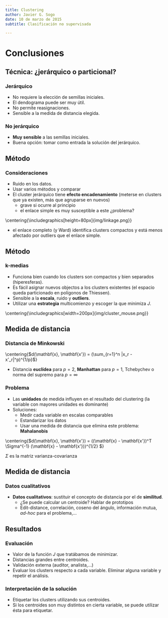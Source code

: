 ```yaml
---
title: Clustering
author: Javier G. Sogo
date: 10 de marzo de 2015
subtitle: Clasificación no supervisada

---
```


# Conclusiones

## Técnica: ¿jerárquico o particional?

### Jerárquico
 * No requiere la elección de semillas iniciales.
 * El dendograma puede ser muy útil.
 * No permite reasignaciones.
 * Sensible a la medida de distancia elegida.

### No jerárquico
 * **Muy sensible** a las semillas iniciales.
 * Buena opción: tomar como entrada la solución del jerárquico.


## Método

### Consideraciones
 * Ruido en los datos.
 * Usar varios métodos y comparar
 * El cluster jerárquico tiene **efecto encadenamiento** (meterse en clusters que ya existen, más que agruparse en nuevos)
    * grave si ocurre al principio
    * el enlace simple es muy susceptible a este ¿problema?

\centering{\includegraphics[height=80px]{img/linkage.png}}

 * el enlace completo (y Ward) identifica clusters compactos y está menos afectado por outliers que el enlace simple.


## Método

### k-medias
 * Funciona bien cuando los clusters son compactos y bien separados (hiperesferas).
 * Es fácil asignar nuevos objectos a los clusters existentes (el espacio queda particionado en polígonos de Thiessen).
 * Sensible a la **escala**, ruido y **outliers**.
 * Utilizar una **estrategia** multicomienzo y escoger la que minimiza $J$.

\centering{\includegraphics[width=200px]{img/cluster_mouse.png}}

## Medida de distancia

### Distancia de Minkowski

\centering{$d(\mathbf{x}, \mathbf{x'}) = (\sum_{r=1}^n |x_r - x'_r|^p)^{1/p}$}

 * Distancia **euclídea** para $p=2$, **Manhattan** para $p=1$, Tchebychev o norma del supremo para $p=\infty$

### Problema
 * Las **unidades** de medida influyen en el resultado del clustering (la variable con mayores unidades es dominante)
 * Soluciones:
    * Medir cada variable en escalas comparables
    * Estandarizar los datos
    * Usar una medida de distancia que elimina este problema: **Mahalanobis**

\centering{$d(\mathbf{x}, \mathbf{x'}) = ((\mathbf{x} - \mathbf{x'})^T \Sigma^{-1} (\mathbf{x} - \mathbf{x'}))^{1/2} $}

$\Sigma$ es la matriz varianza-covarianza

## Medida de distancia

### Datos cualitativos
 * **Datos cualitativos**: sustituir el concepto de distancia por el de **similitud**.
    * ¿Se puede calcular un centroide? Hablar de prototipos
    * Edit-distance, correlación, coseno del ángulo, información mutua, *ad-hoc* para el problema,...


## Resultados

### Evaluación
 * Valor de la función $J$ que tratábamos de minimizar.
 * Distancias grandes entre centroides.
 * Validación externa (auditor, analista,...)
 * Evaluar los clusters respecto a cada variable. Eliminar alguna variable y repetir el análisis.

### Interpretación de la solución
 * Etiquetar los clusters utilizando sus centroides.
 * Si los centroides son muy distintos en cierta variable, se puede utilizar ésta para etiquetar.
